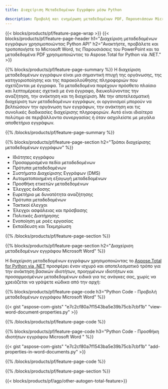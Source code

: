 ```yaml
---
title: Διαχείριση Μεταδεδομένων Εγγράφου μέσω Python 

description: Προβολή και ενημέρωση μεταδεδομένων PDF, Παρουσιάσεων Microsoft PowerPoint και εγγράφων Word μέσω της εφαρμογής Python.
---
```


{{< blocks/products/pf/feature-page-wrap >}}
{{< blocks/products/pf/feature-page-header h1="Διαχείριση μεταδεδομένων εγγράφων χρησιμοποιώντας Python API" h2="Ανακτήστε, προβάλετε και τροποποιήστε το Microsoft Word, τις Παρουσιάσεις του PowerPoint και τα μεταδεδομένα PDF χρησιμοποιώντας το Aspose.Total for Python via .NET." >}}

{{% blocks/products/pf/feature-page-summary %}}
Η διαχείριση μεταδεδομένων εγγράφων είναι μια σημαντική πτυχή της οργάνωσης, της κατηγοριοποίησης και της παρακολούθησης πληροφοριών που σχετίζονται με έγγραφα. Τα μεταδεδομένα παρέχουν πρόσθετο πλαίσιο και λεπτομέρειες σχετικά με ένα έγγραφο, διευκολύνοντας την αναζήτηση, την ανάκτηση και τη διαχείριση. Με την αποτελεσματική διαχείριση των μεταδεδομένων εγγράφων, οι οργανισμοί μπορούν να βελτιώσουν την οργάνωση των εγγράφων, την ανάκτηση και τις συνολικές διαδικασίες διαχείρισης πληροφοριών. Αυτό είναι ιδιαίτερα πολύτιμο σε περιβάλλοντα συνεργασίας ή όταν ασχολείστε με μεγάλα αποθετήρια εγγράφων.

{{% /blocks/products/pf/feature-page-summary  %}}

{{% blocks/products/pf/feature-page-section  h2="Τρόποι διαχείρισης μεταδεδομένων εγγράφων" %}}

- Ιδιότητες εγγράφου 
- Προσαρμοσμένα πεδία μεταδεδομένων 
- Πρότυπα μεταδεδομένων 
- Συστήματα Διαχείρισης Εγγράφων (DMS) 
- Αυτοματοποιημένη εξαγωγή μεταδεδομένων 
- Προσθήκη ετικετών μεταδεδομένων 
- Έλεγχος έκδοσης 
- Ευρετήριο με δυνατότητα αναζήτησης 
- Πρότυπα μεταδεδομένων 
- Τακτικοί έλεγχοι 
- Έλεγχοι ασφάλειας και πρόσβασης 
- Πολιτικές Διατήρησης 
- Ενοποίηση με ροές εργασίας 
- Εκπαίδευση και Τεκμηρίωση

{{% /blocks/products/pf/feature-page-section %}}

{{% blocks/products/pf/feature-page-section  h2="Διαχείριση μεταδεδομένων εγγράφου Microsoft Word" %}}

Η διαχείριση μεταδεδομένων εγγράφων χρησιμοποιώντας το [Aspose.Total for Python via .NET](https://products.aspose.com/total/python-net/) προσφέρει έναν ισχυρό και αποτελεσματικό τρόπο για την ανάκτηση βασικών ιδιοτήτων, προηγμένων ιδιοτήτων και προσαρμοσμένων μεταδεδομένων ειδικά για τις ανάγκες σας, χωρίς να χρειάζεται να γράψετε κώδικα από την αρχή:

{{% blocks/products/pf/feature-page-code h3="Python Code - Προβολή μεταδεδομένων εγγράφου Microsoft Word" %}}

{{< gist "aspose-com-gists" "e7c2cf80a7f1543ba5e39b75cb7cbf1b" "view-word-document-properties.py" >}}

{{% /blocks/products/pf/feature-page-code  %}}

{{% blocks/products/pf/feature-page-code h3="Python Code - Προσθήκη ιδιοτήτων εγγράφου Microsoft Word " %}}

{{< gist "aspose-com-gists" "e7c2cf80a7f1543ba5e39b75cb7cbf1b" "add-properties-in-word-documents.py" >}}

{{% /blocks/products/pf/feature-page-code  %}}

{{% /blocks/products/pf/feature-page-section %}}

{{< blocks/products/pf/agp/other-autogen-total-feature>}}